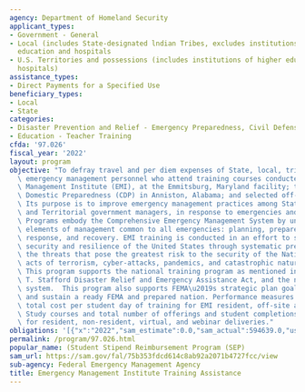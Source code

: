 ```yaml
---
agency: Department of Homeland Security
applicant_types:
- Government - General
- Local (includes State-designated lndian Tribes, excludes institutions of higher
  education and hospitals
- U.S. Territories and possessions (includes institutions of higher education and
  hospitals)
assistance_types:
- Direct Payments for a Specified Use
beneficiary_types:
- Local
- State
categories:
- Disaster Prevention and Relief - Emergency Preparedness, Civil Defense
- Education - Teacher Training
cfda: '97.026'
fiscal_year: '2022'
layout: program
objective: "To defray travel and per diem expenses of State, local, tribal, and Territorial\
  \ emergency management personnel who attend training courses conducted by the Emergency\
  \ Management Institute (EMI), at the Emmitsburg, Maryland facility; the Center for\
  \ Domestic Preparedness (CDP) in Anniston, Alabama; and selected off-site locations.\
  \ Its purpose is to improve emergency management practices among State, local, tribal,\
  \ and Territorial government managers, in response to emergencies and disasters.\
  \ Programs embody the Comprehensive Emergency Management System by unifying the\
  \ elements of management common to all emergencies: planning, preparedness, mitigation,\
  \ response, and recovery. EMI training is conducted in an effort to strengthen the\
  \ security and resilience of the United States through systematic preparation for\
  \ the threats that pose the greatest risk to the security of the Nation, including\
  \ acts of terrorism, cyber-attacks, pandemics, and catastrophic natural disasters.\
  \ This program supports the national training program as mentioned in the Robert\
  \ T. Stafford Disaster Relief and Emergency Assistance Act, and the national preparedness\
  \ system.  This program also supports FEMA\u2019s strategic plan goal 3 to promote\
  \ and sustain a ready FEMA and prepared nation. Performance measures are based on\
  \ total cost per student day of training for EMI resident, off-site and Independent\
  \ Study courses and total number of offerings and student completions (per quarter)\
  \ for resident, non-resident, virtual, and webinar deliveries."
obligations: '[{"x":"2022","sam_estimate":0.0,"sam_actual":594639.0,"usa_spending_actual":0.0},{"x":"2023","sam_estimate":1108068.0,"sam_actual":0.0,"usa_spending_actual":0.0},{"x":"2024","sam_estimate":1382500.0,"sam_actual":0.0,"usa_spending_actual":0.0}]'
permalink: /program/97.026.html
popular_name: (Student Stipend Reimbursement Program (SEP)
sam_url: https://sam.gov/fal/75b353fdcd614c8ab92a2071b4727fcc/view
sub-agency: Federal Emergency Management Agency
title: Emergency Management Institute Training Assistance
---
```

